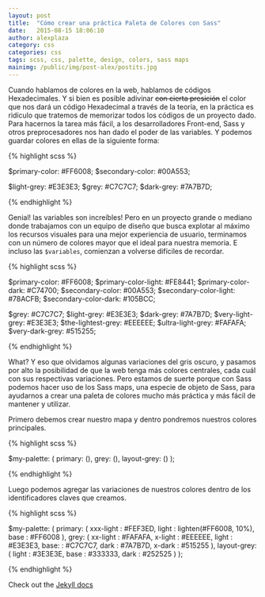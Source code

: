 ```yaml
---
layout: post
title:  "Cómo crear una práctica Paleta de Colores con Sass"
date:   2015-08-15 18:06:10
author: alexplaza
category: css
categories: css
tags: scss, css, palette, design, colors, sass maps
mainimg: /public/img/post-alex/postits.jpg
---
```


Cuando hablamos de colores en la web, hablamos de códigos Hexadecimales. Y si bien es posible adivinar <del>con cierta presición</del> el color que nos dará un código Hexadecimal a través de la teoría, en la práctica es ridículo que tratemos de memorizar todos los códigos de un proyecto dado. Para hacernos la tarea más fácil, a los desarrolladores Front-end, Sass y otros preprocesadores nos han dado el poder de las variables. Y podemos guardar colores en ellas de la siguiente forma:

{% highlight scss %}

$primary-color: #FF6008;
$secondary-color: #00A553;

$light-grey: #E3E3E3;
$grey: #C7C7C7;
$dark-grey: #7A7B7D;

{% endhighlight %}

Genial! las variables son increíbles!
Pero en un proyecto grande o mediano donde trabajamos con un equipo de diseño que busca explotar al máximo los recursos visuales para una mejor experiencia de usuario, terminamos con un número de colores mayor que el ideal para nuestra memoria. E incluso las ``$variables``, comienzan a volverse difíciles de recordar.

{% highlight scss %}

$primary-color: #FF6008;
$primary-color-light: #FE8441;
$primary-color-dark: #C74700;
$secondary-color: #00A553;
$secondary-color-light: #78ACFB;
$secondary-color-dark: #105BCC;

$grey: #C7C7C7;
$light-grey: #E3E3E3;
$dark-grey: #7A7B7D;
$very-light-grey: #E3E3E3;
$the-lightest-grey: #EEEEEE;
$ultra-light-grey: #FAFAFA;
$very-dark-grey: #515255;

{% endhighlight %}

What? Y eso que olvidamos algunas variaciones del gris oscuro, y pasamos por alto la posibilidad de que la web tenga más colores centrales, cada cuál con sus respectivas variaciones. Pero estamos de suerte porque con Sass podemos hacer uso de los Sass maps, una especie de objeto de Sass, para ayudarnos a crear una paleta de colores mucho más práctica y más fácil de mantener y utilizar.

Primero debemos crear nuestro mapa y dentro pondremos nuestros colores principales.

{% highlight scss %}

$my-palette: (
  primary: (),
  grey: (),
  layout-grey: ()
);



{% endhighlight %}

Luego podemos agregar las variaciones de nuestros colores dentro de los identificadores claves que creamos.

{% highlight scss %}

$my-palette: (
  primary: (
    xxx-light : #FEF3ED,
    light     : lighten(#FF6008, 10%),
    base      : #FF6008
  ),
  grey: (
    xx-light  : #FAFAFA,
    x-light   : #EEEEEE,
    light     : #E3E3E3,
    base:     : #C7C7C7,
    dark      : #7A7B7D,
    x-dark    : #515255
  ),
  layout-grey: (
    light     : #3E3E3E,
    base      : #333333,
    dark      : #252525
  )
);

{% endhighlight %}



Check out the [Jekyll docs][jekyll]

[jekyll]:      http://jekyllrb.com

